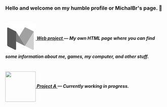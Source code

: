 <h3>Hello and welcome on my humble profile or MichalBr's page. 🦭</h3>

<h1></h1><h5>

[<img src="https://github.com/TheMichalBr/themichalbr/blob/main/icon.png?raw=true" width="96" height="96" align="center">  **Web project** ](https://github.com/TheMichalBr/themichalbr) — My own HTML page where you can find some information about me, games, my computer, and other stuff.  

<h1></h1><h5>

[<img src="https://www.pngmart.com/files/16/Carpenter-Hammer-Transparent-PNG.png" width="96" height="96" align="center">  **Project A** ](https://github.com/TheMichalBr/mprojects/app) — Currently working in progress.  